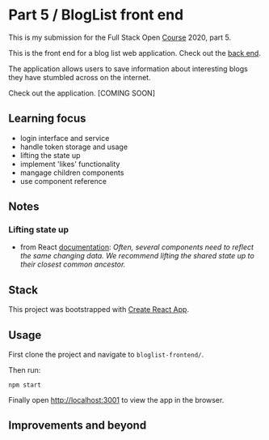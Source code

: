 # Part 5 / BlogList front end

This is my submission for the Full Stack Open [Course](https://fullstackopen.com/en) 2020, part 5.

This is the front end for a blog list web application. Check out the [back end](https://github.com/moryama171/fullstack2020-part4).

The application allows users to save information about interesting blogs they have stumbled across on the internet.

Check out the application. [COMING SOON]

## Learning focus

- login interface and service
- handle token storage and usage
- lifting the state up
- implement 'likes' functionality
- mangage children components
- use component reference

## Notes

### Lifting state up
- from React [documentation](https://reactjs.org/docs/lifting-state-up.html): *Often, several components need to reflect the same changing data. We recommend lifting the shared state up to their closest common ancestor.*

## Stack

This project was bootstrapped with [Create React App](https://github.com/facebook/create-react-app).

## Usage

First clone the project and navigate to ``bloglist-frontend/``.

Then run:

```
npm start
```

Finally open [http://localhost:3001](http://localhost:3001) to view the app in the browser.


## Improvements and beyond
